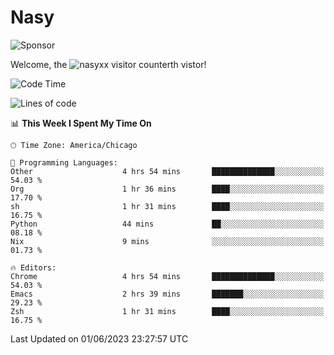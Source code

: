 # Nasy

<!--
<p align="center">
<img height="200" src="https://github-readme-stats.vercel.app/api?username=nasyxx&count_private=true&show_icons=true&theme=dracula&include_all_commits=true"/>
<img height="200" src="https://github-readme-stats.vercel.app/api/top-langs/?username=nasyxx&theme=dracula&hide=html,jupyter+notebook&count_private=true&show_icons=true"/>
</p>

  
----------------
-->

![Sponsor](https://img.shields.io/static/v1.svg?label=Sponsor&message=%E2%9D%A4&logo=GitHub&style=flat&color=pink)
 
Welcome, the ![nasyxx visitor counter](https://count.getloli.com/get/@nasyxx?theme=rule34)th vistor!
 
<!--START_SECTION:waka-->
![Code Time](http://img.shields.io/badge/Code%20Time-3%2C548%20hrs%2011%20mins-blue)

![Lines of code](https://img.shields.io/badge/From%20Hello%20World%20I%27ve%20Written-6.3%20million%20lines%20of%20code-blue)

📊 **This Week I Spent My Time On** 

```text
🕑︎ Time Zone: America/Chicago

💬 Programming Languages: 
Other                    4 hrs 54 mins       ██████████████░░░░░░░░░░░   54.03 % 
Org                      1 hr 36 mins        ████░░░░░░░░░░░░░░░░░░░░░   17.70 % 
sh                       1 hr 31 mins        ████░░░░░░░░░░░░░░░░░░░░░   16.75 % 
Python                   44 mins             ██░░░░░░░░░░░░░░░░░░░░░░░   08.18 % 
Nix                      9 mins              ░░░░░░░░░░░░░░░░░░░░░░░░░   01.73 % 

🔥 Editors: 
Chrome                   4 hrs 54 mins       ██████████████░░░░░░░░░░░   54.03 % 
Emacs                    2 hrs 39 mins       ███████░░░░░░░░░░░░░░░░░░   29.23 % 
Zsh                      1 hr 31 mins        ████░░░░░░░░░░░░░░░░░░░░░   16.75 % 
```


 Last Updated on 01/06/2023 23:27:57 UTC
<!--END_SECTION:waka-->

<!-- ![visitors](https://visitor-badge.laobi.icu/badge?page_id=nasyxx.nasyxx) -->
